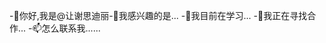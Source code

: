 -👋你好,我是@让谢思迪丽-👀我感兴趣的是... -🌱我目前在学习... -💞我正在寻找合作... -📫怎么联系我...... <!---rangexiesidili/rangexiesidili是一个✨特殊的✨仓库,因为它的"(这个文件)出现在你的GitHub配置文件中.您可以点击预览链接查看您的更改. --->
